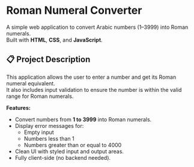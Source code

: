 # Roman Numeral Converter

A simple web application to convert Arabic numbers (1–3999) into Roman numerals.  
Built with **HTML**, **CSS**, and **JavaScript**.

## 📋 Project Description

This application allows the user to enter a number and get its Roman numeral equivalent.  
It also includes input validation to ensure the number is within the valid range for Roman numerals.

**Features:**

- Convert numbers from **1 to 3999** into Roman numerals.
- Display error messages for:
  - Empty input
  - Numbers less than 1
  - Numbers greater than or equal to 4000
- Clean UI with styled input and output areas.
- Fully client-side (no backend needed).
